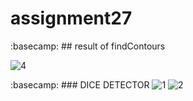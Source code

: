 # assignment27
:basecamp: ## result of findContours

![4](https://user-images.githubusercontent.com/88148144/147038130-0f52c06d-b667-4a80-a3f5-e0f96c57e28f.png)


:basecamp: ### DICE DETECTOR
![1](https://user-images.githubusercontent.com/88148144/146918986-7c2589ce-58d4-4120-b6bc-446eb0e7e192.png)
![2](https://user-images.githubusercontent.com/88148144/146918990-309f9a61-08a3-4b7e-bc99-7bc76dc33508.png)
